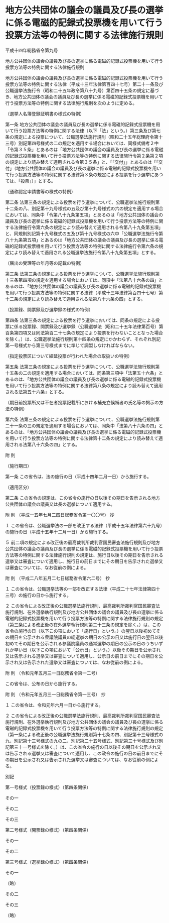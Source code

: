 # 地方公共団体の議会の議員及び長の選挙に係る電磁的記録式投票機を用いて行う投票方法等の特例に関する法律施行規則

平成十四年総務省令第九号

地方公共団体の議会の議員及び長の選挙に係る電磁的記録式投票機を用いて行う投票方法等の特例に関する法律施行規則

地方公共団体の議会の議員及び長の選挙に係る電磁的記録式投票機を用いて行う投票方法等の特例に関する法律（平成十三年法律第百四十七号）第二十一条及び公職選挙法施行令（昭和二十五年政令第八十九号）第百四十五条の規定に基づき、地方公共団体の議会の議員及び長の選挙に係る電磁的記録式投票機を用いて行う投票方法等の特例に関する法律施行規則を次のように定める。

（選挙人名簿登録証明書の様式の特例）

第一条 地方公共団体の議会の議員及び長の選挙に係る電磁的記録式投票機を用いて行う投票方法等の特例に関する法律（以下「法」という。）第三条及び第七条の規定による投票について、公職選挙法施行規則（昭和二十五年総理府令第十三号）別記第四号様式の二の規定を適用する場合においては、同様式備考２中「令第３５条」とあるのは「地方公共団体の議会の議員及び長の選挙に係る電磁的記録式投票機を用いて行う投票方法等の特例に関する法律施行令第２条第２項の規定により読み替えて適用される令第３５条」と、「「交付」」とあるのは「「交付」（地方公共団体の議会の議員及び長の選挙に係る電磁的記録式投票機を用いて行う投票方法等の特例に関する法律第３条の規定による投票を行う選挙にあつては、「投票」）」とする。

（通称認定申請書等の様式の特例）

第二条 法第三条の規定による投票を行う選挙について、公職選挙法施行規則第十二条の八、別記第十九号様式の五及び第十九号様式の六の規定を適用する場合においては、同条中「令第八十九条第五項」とあるのは「地方公共団体の議会の議員及び長の選挙に係る電磁的記録式投票機を用いて行う投票方法等の特例に関する法律施行令第六条の規定により読み替えて適用される令第八十九条第五項」と、同規則別記第十九号様式の五及び第十九号様式の六中「公職選挙法施行令第八十九条第五項」とあるのは「地方公共団体の議会の議員及び長の選挙に係る電磁的記録式投票機を用いて行う投票方法等の特例に関する法律施行令第六条の規定により読み替えて適用される公職選挙法施行令第八十九条第五項」とする。

（届出の受理等の年月等の記載の特例）

第三条 法第三条の規定による投票を行う選挙について、公職選挙法施行規則第十三条第四項の規定を適用する場合においては、同項中「法第八十六条の四」とあるのは、「地方公共団体の議会の議員及び長の選挙に係る電磁的記録式投票機を用いて行う投票方法等の特例に関する法律（平成十三年法律第百四十七号）第十二条の規定により読み替えて適用される法第八十六条の四」とする。

（投票録、開票録及び選挙録の様式の特例）

第四条 法第三条の規定による投票を行う選挙においては、同条の規定による投票に係る投票録、開票録及び選挙録（公職選挙法（昭和二十五年法律第百号）第百条第四項又は同法第百二十七条の規定により投票を行わないこととなった場合を除く。）は、公職選挙法施行規則第十四条の規定にかかわらず、それぞれ別記第一号様式から第三号様式までに準じて調製しなければならない。

（指定投票区について繰延投票が行われた場合の取扱いの特例）

第五条 法第三条の規定による投票を行う選挙について、公職選挙法施行規則第十五条の二の規定を適用する場合においては、同条第三項中「法第五十六条」とあるのは、「地方公共団体の議会の議員及び長の選挙に係る電磁的記録式投票機を用いて行う投票方法等の特例に関する法律第八条の規定により読み替えて適用される法第五十六条」とする。

（期日前投票所又は不在者投票記載所における補充立候補者の氏名等の掲示の方法の特例）

第六条 法第三条の規定による投票を行う選挙について、公職選挙法施行規則第二十一条の三の規定を適用する場合においては、同条中「法第八十六条の四」とあるのは、「地方公共団体の議会の議員及び長の選挙に係る電磁的記録式投票機を用いて行う投票方法等の特例に関する法律第十二条の規定により読み替えて適用される法第八十六条の四」とする。

附 則

（施行期日）

第一条 この省令は、法の施行の日（平成十四年二月一日）から施行する。

（適用区分）

第二条 この省令の規定は、この省令の施行の日以後その期日を告示される地方公共団体の議会の議員又は長の選挙について適用する。

附 則 （平成一五年七月二四日総務省令第一〇〇号） 抄

１ この省令は、公職選挙法の一部を改正する法律（平成十五年法律第六十九号）の施行の日（平成十五年十二月一日）から施行する。

５ 前二項の規定による改正後の最高裁判所裁判官国民審査法施行規則及び地方公共団体の議会の議員及び長の選挙に係る電磁的記録式投票機を用いて行う投票方法等の特例に関する法律施行規則の規定は、施行日以後その期日を告示される選挙又は審査について適用し、施行日の前日までにその期日を告示された選挙又は審査については、なお従前の例による。

附 則 （平成二八年五月二七日総務省令第六二号） 抄

１ この省令は、公職選挙法等の一部を改正する法律（平成二十七年法律第四十三号）の施行の日から施行する。

２ この省令による改正後の公職選挙法施行規則、最高裁判所裁判官国民審査法施行規則、在外選挙執行規則及び地方公共団体の議会の議員及び長の選挙に係る電磁的記録式投票機を用いて行う投票方法等の特例に関する法律施行規則の規定（第三条による改正後の在外選挙執行規則第二十三条の規定を除く。）は、この省令の施行の日（以下この項において「施行日」という。）の翌日以後初めてその期日を公示される衆議院議員の総選挙の期日の公示の日又は施行日の翌日以後初めてその期日を公示される参議院議員の通常選挙の期日の公示の日のうちいずれか早い日（以下この項において「公示日」という。）以後その期日を公示され又は告示される選挙又は審査について適用し、公示日の前日までにその期日を公示され又は告示された選挙又は審査については、なお従前の例による。

附 則 （令和元年五月三一日総務省令第一二号）

この省令は、公布の日から施行する。

附 則 （令和元年五月三一日総務省令第一三号） 抄

１ この省令は、令和元年六月一日から施行する。

２ この省令による改正後の公職選挙法施行規則、最高裁判所裁判官国民審査法施行規則、在外選挙執行規則及び地方公共団体の議会の議員及び長の選挙に係る電磁的記録式投票機を用いて行う投票方法等の特例に関する法律施行規則の規定（第一条による改正後の公職選挙法施行規則第十七条の四、別記第十三号様式の九、別記第十三号様式の九の二、別記第二十五号様式、別記第三十号様式及び別記第三十一号様式を除く。）は、この省令の施行の日以後その期日を公示され又は告示される選挙又は審査について適用し、この政令の施行の日の前日までにその期日を公示され又は告示された選挙又は審査については、なお従前の例による。

別記

第一号様式（投票録の様式）（第四条関係）

その一

[](/./pict/H14F11001000009-001.pdf)

その二

[](/./pict/H14F11001000009-002.pdf)

その三

[](/./pict/H14F11001000009-003.pdf)

第二号様式（開票録の様式）（第四条関係）

その一

[](/./pict/H14F11001000009-004.pdf)

その二

[](/./pict/H14F11001000009-005.pdf)

第三号様式（選挙録の様式）（第四条関係）

その一

（略）

その二

[](/./pict/H14F11001000009-007.pdf)

その三

（略）
